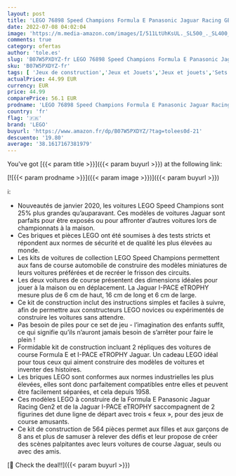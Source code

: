 ```yaml
---
layout: post
title: 'LEGO 76898 Speed Champions Formula E Panasonic Jaguar Racing GEN2 & Jaguar I-Pace eTROPHY  Jouet Petite Voiture de Course'
date: 2022-07-08 04:02:04
image: 'https://m.media-amazon.com/images/I/511LtUhKsUL._SL500_._SL400_.jpg'
comments: true
category: ofertas
author: 'tole.es'
slug: 'B07W5PXDYZ-fr LEGO 76898 Speed Champions Formula E Panasonic Jaguar...'
sku: 'B07W5PXDYZ-fr'
tags: [ 'Jeux de construction','Jeux et Jouets','Jeux et jouets','Sets de jeux de construction','lego','🇫🇷', ]
actualPrice: 44.99 EUR
currency: EUR
price: 44.99
comparePrice: 56.1 EUR
prodname: 'LEGO 76898 Speed Champions Formula E Panasonic Jaguar Racing GEN2 & Jaguar I-Pace eTROPHY  Jouet Petite Voiture de Course'
country: 'fr'
flag: '🇫🇷'
brand: 'LEGO'
buyurl: 'https://www.amazon.fr/dp/B07W5PXDYZ/?tag=tolees0d-21'
descuento: '19.80'
average: '38.1617167381979'
---
```


You've got [{{< param title >}}]({{< param buyurl >}}) at the following link:

[![{{< param prodname >}}]({{< param image >}})]({{< param buyurl >}})

ℹ️:

- Nouveautés de janvier 2020, les voitures LEGO Speed Champions sont 25% plus grandes qu’auparavant. Ces modèles de voitures Jaguar sont parfaits pour être exposés ou pour affronter d’autres voitures lors de championnats à la maison.
- Ces briques et pièces LEGO ont été soumises à des tests stricts et répondent aux normes de sécurité et de qualité les plus élevées au monde.
- Les kits de voitures de collection LEGO Speed Champions permettent aux fans de course automobile de construire des modèles miniatures de leurs voitures préférées et de recréer le frisson des circuits.
- Les deux voitures de course présentent des dimensions idéales pour jouer à la maison ou en déplacement. La Jaguar I-PACE eTROPHY mesure plus de 6 cm de haut, 16 cm de long et 6 cm de large.
- Ce kit de construction inclut des instructions simples et faciles à suivre, afin de permettre aux constructeurs LEGO novices ou expérimentés de construire les voitures sans attendre.
- Pas besoin de piles pour ce set de jeu - l’imagination des enfants suffit, ce qui signifie qu’ils n’auront jamais besoin de s’arrêter pour faire le plein !
- Formidable kit de construction incluant 2 répliques des voitures de course Formula E et I-PACE eTROPHY Jaguar. Un cadeau LEGO idéal pour tous ceux qui aiment construire des modèles de voitures et inventer des histoires.
- Les briques LEGO sont conformes aux normes industrielles les plus élevées, elles sont donc parfaitement compatibles entre elles et peuvent être facilement séparées, et cela depuis 1958.
- Ces modèles LEGO à construire de la Formula E Panasonic Jaguar Racing Gen2 et de la Jaguar I-PACE eTROPHY saccompagnent de 2 figurines det dune ligne de départ avec trois « feux », pour des jeux de course amusants.
- Ce kit de construction de 564 pièces permet aux filles et aux garçons de 8 ans et plus de samuser à relever des défis et leur propose de créer des scènes palpitantes avec leurs voitures de course Jaguar, seuls ou avec des amis.

[🛒 Check the deal!!]({{< param buyurl >}})
